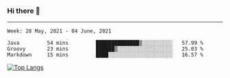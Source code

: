 ### Hi there 👋
---
<!--START_SECTION:waka-->
```text
Week: 28 May, 2021 - 04 June, 2021

Java         54 mins         ██████████████▒░░░░░░░░░░   57.99 % 
Groovy       23 mins         ██████▒░░░░░░░░░░░░░░░░░░   25.03 % 
Markdown     15 mins         ████░░░░░░░░░░░░░░░░░░░░░   16.57 % 
```
<!--END_SECTION:waka-->

[![Top Langs](https://github-readme-stats.vercel.app/api/top-langs/?username=HyunAh-iia&layout=compact)](https://github.com/anuraghazra/github-readme-stats)
<!--
**HyunAh-iia/HyunAh-iia** is a ✨ _special_ ✨ repository because its `README.md` (this file) appears on your GitHub profile.

Here are some ideas to get you started:

- 🔭 I’m currently working on ...
- 🌱 I’m currently learning ...
- 👯 I’m looking to collaborate on ...
- 🤔 I’m looking for help with ...
- 💬 Ask me about ...
- 📫 How to reach me: ...
- 😄 Pronouns: ...
- ⚡ Fun fact: ...
-->
